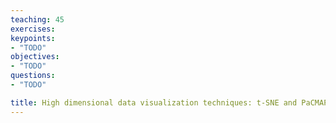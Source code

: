 ```yaml
---
teaching: 45
exercises: 
keypoints:
- "TODO"
objectives:
- "TODO"
questions:
- "TODO"

title: High dimensional data visualization techniques: t-SNE and PaCMAP
---
```


